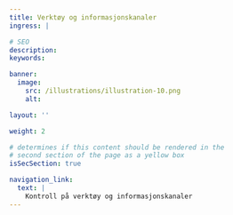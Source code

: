 ```yaml
---
title: Verktøy og informasjonskanaler
ingress: |

# SEO
description:
keywords:

banner:
  image:
    src: /illustrations/illustration-10.png
    alt:

layout: ''

weight: 2

# determines if this content should be rendered in the
# second section of the page as a yellow box
isSecSection: true

navigation_link:
  text: |
    Kontroll på verktøy og informasjonskanaler
---
```

